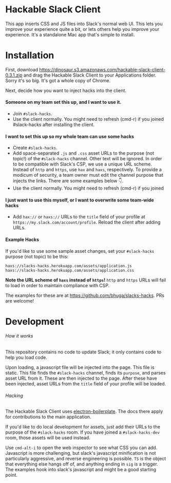 Hackable Slack Client
===============================

This app inserts CSS and JS files into Slack's normal web UI. This lets you
improve your experience quite a bit, or lets others help you improve your
experience. It's a standalone Mac app that's simple to install.

Installation
============

First, download <https://dinosaur.s3.amazonaws.com/hackable-slack-client-0.3.1.zip> and
drag the Hackable Slack Client to your Applications folder. Sorry it's so big.
It's got a whole copy of Chrome.

Next, decide how you want to inject hacks into the client.

#### Someone on my team set this up, and I want to use it.

 * Join `#slack-hacks`.
 * Use the client normally. You might need to refresh (cmd-r) if you joined
 #slack-hacks after installing the client.

#### I want to set this up so my whole team can use some hacks

 * Create `#slack-hacks`.
 * Add space-separated `.js` and `.css` asset URLs to the purpose (not topic!) of the `#slack-hacks` channel. Other text will be ignored. In order to be compatible with Slack's CSP, we use a unique URL scheme. Instead of `http` and `https`, use `hax` and `haxs`, respectively. To provide a modicum of security, a team owner must edit the channel purpose that injects the links. There are some examples below :point_down:.
 * Use the client normally. You might need to refresh (cmd-r) if you joined

#### I just want to use this myself, or I want to overwrite some team-wide hacks
 * Add `hax://` or `haxs://` URLs to the `title` field of your profile at
 `https://my.slack.com/account/profile`. Reload the client after adding URLs.

#### Example Hacks

If you'd like to use some sample asset changes, set your `#slack-hacks` purpose
(not topic) to be this:

```
haxs://slacks-hacks.herokuapp.com/assets/application.js
haxs://slacks-hacks.herokuapp.com/assets/application.css
```

**Note the URL scheme of `haxs` instead of `https`!** `http`
and `https` URLs will fail to load in order to maintain compliance with CSP.

The examples for these are at <https://github.com/bhuga/slacks-hacks>. PRs are
welcome!

Development
============

###### How it works

This repository contains no code to update Slack; it only contains code to
help you load code.

Upon loading, a javascript file will be injected into the page. This file is
static. This file finds the `#slack-hacks` channel, finds its `purpose`, and
parses asset URL from it. These are then injected to the page. After these have
been injected, asset URLs from the `title` field of your profile will be loaded.


###### Hacking

The Hackable Slack Client uses
[electron-boilerplate](https://github.com/szwacz/electron-boilerplate). The docs
there apply for contributions to the main application.

If you'd like to do local development for assets, just add their URLs to the
purpose of the `#slack-hacks` room. If you have joined a `#slack-hacks-dev`
room, those assets will be used instead.

Use `cmd-alt-i` to open the web inspector to see what CSS you can add.
Javascript is more challenging, but slack's javascript minification is not
particularly aggressive, and reverse engineering is possible. `TS` is the
object that everything else hangs off of, and anything ending in `sig` is
a trigger. The examples hook into slack's javascript and might be a good
starting point.
